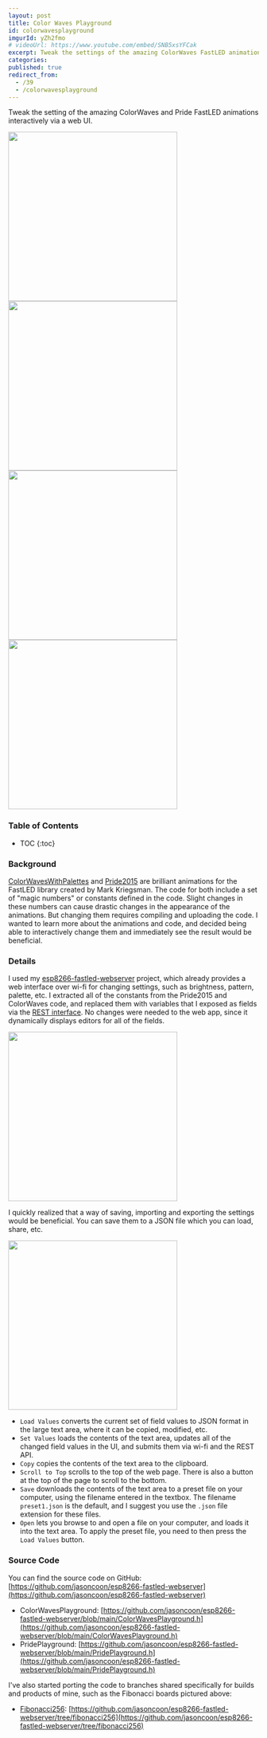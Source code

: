 ```yaml
---
layout: post
title: Color Waves Playground
id: colorwavesplayground
imgurId: yZh2fmo
# videoUrl: https://www.youtube.com/embed/SNB5xsYFCak
excerpt: Tweak the settings of the amazing ColorWaves FastLED animation interactively via a web UI.
categories: 
published: true
redirect_from:
  - /39
  - /colorwavesplayground
---
```


Tweak the setting of the amazing ColorWaves and Pride FastLED animations interactively via a web UI.

<a href="https://i.imgur.com/yZh2fmo.gif" target="_blank"><img src="https://i.imgur.com/yZh2fmo.gif" style="width:340px"  /></a>
<a href="https://i.imgur.com/RiqwV1Q.png" target="_blank"><img src="https://i.imgur.com/RiqwV1Q.png" style="width:340px"  /></a>
<a href="https://i.imgur.com/ruwvVbW.png" target="_blank"><img src="https://i.imgur.com/ruwvVbW.png" style="width:340px"  /></a>
<a href="https://i.imgur.com/HZRVd8n.png" target="_blank"><img src="https://i.imgur.com/HZRVd8n.png" style="width:340px"  /></a>

<h3>Table of Contents</h3>

- TOC
{:toc}

### Background

[ColorWavesWithPalettes](https://gist.github.com/kriegsman/8281905786e8b2632aeb) and [Pride2015](https://gist.github.com/kriegsman/964de772d64c502760e5) are brilliant animations for the FastLED library created by Mark Kriegsman. The code for both include a set of "magic numbers" or constants defined in the code. Slight changes in these numbers can cause drastic changes in the appearance of the animations. But changing them requires compiling and uploading the code. I wanted to learn more about the animations and code, and decided being able to interactively change them and immediately see the result would be beneficial.

### Details

I used my [esp8266-fastled-webserver](https://github.com/jasoncoon/esp8266-fastled-webserver) project, which already provides a web interface over wi-fi for changing settings, such as brightness, pattern, palette, etc. I extracted all of the constants from the Pride2015 and ColorWaves code, and replaced them with variables that I exposed as fields via the [REST interface](https://en.wikipedia.org/wiki/Representational_state_transfer).  No changes were needed to the web app, since it dynamically displays editors for all of the fields.

<a href="https://i.imgur.com/ruwvVbW.png" target="_blank"><img src="https://i.imgur.com/ruwvVbW.png" style="width:340px"  /></a>

I quickly realized that a way of saving, importing and exporting the settings would be beneficial. You can save them to a JSON file which you can load, share, etc.

<a href="https://i.imgur.com/HZRVd8n.png" target="_blank"><img src="https://i.imgur.com/HZRVd8n.png" style="width:340px"  /></a>

* `Load Values` converts the current set of field values to JSON format in the large text area, where it can be copied, modified, etc.
* `Set Values` loads the contents of the text area, updates all of the changed field values in the UI, and submits them via wi-fi and the REST API.
* `Copy` copies the contents of the text area to the clipboard.
* `Scroll to Top` scrolls to the top of the web page. There is also a button at the top of the page to scroll to the bottom.
* `Save` downloads the contents of the text area to a preset file on your computer, using the filename entered in the textbox. The filename `preset1.json` is the default, and I suggest you use the `.json` file extension for these files.
* `Open` lets you browse to and open a file on your computer, and loads it into the text area. To apply the preset file, you need to then press the `Load Values` button.

### Source Code

You can find the source code on GitHub: [https://github.com/jasoncoon/esp8266-fastled-webserver](https://github.com/jasoncoon/esp8266-fastled-webserver)

* ColorWavesPlayground: [https://github.com/jasoncoon/esp8266-fastled-webserver/blob/main/ColorWavesPlayground.h](https://github.com/jasoncoon/esp8266-fastled-webserver/blob/main/ColorWavesPlayground.h)
* PridePlayground: [https://github.com/jasoncoon/esp8266-fastled-webserver/blob/main/PridePlayground.h](https://github.com/jasoncoon/esp8266-fastled-webserver/blob/main/PridePlayground.h)

I've also started porting the code to branches shared specifically for builds and products of mine, such as the Fibonacci boards pictured above:

* [Fibonacci256](/fibonacci256): [https://github.com/jasoncoon/esp8266-fastled-webserver/tree/fibonacci256](https://github.com/jasoncoon/esp8266-fastled-webserver/tree/fibonacci256)